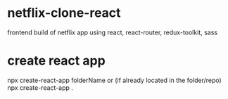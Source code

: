 # netflix-clone-react

frontend build of netflix app using react, react-router, redux-toolkit, sass

# create react app

npx create-react-app folderName
or
(if already located in the folder/repo)
npx create-react-app .

